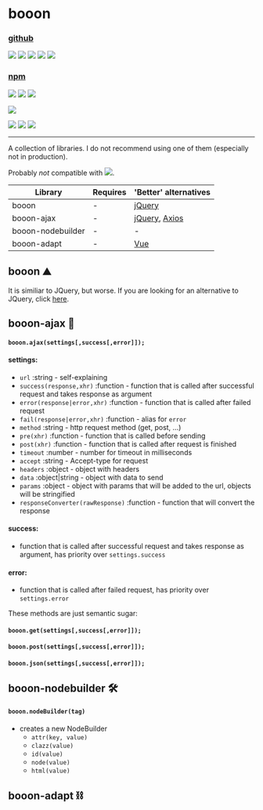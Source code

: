 # booon

### [github](https://github.com/Jelenkee/booon)
![](https://badgen.net/github/watchers/Jelenkee/booon)
![](https://badgen.net/github/stars/Jelenkee/booon)
![](https://badgen.net/github/commits/Jelenkee/booon)
![](https://badgen.net/github/last-commit/Jelenkee/booon)
![](https://badgen.net/github/license/Jelenkee/booon)
### [npm](https://www.npmjs.com/package/booon)
![](https://badgen.net/npm/v/booon)
![](https://badgen.net/npm/dw/booon)
![](https://badgen.net/npm/license/booon)

![](https://badgen.net/jsdelivr/hits/npm/booon)

![](https://badgen.net/badge/Use/as/008e9b?scale=0.9)
![](https://badgen.net/badge/many/badges/2da7d3?scale=0.9)
![](https://badgen.net/badge/as/possible/00daee?scale=0.9)

---

A collection of libraries.
I do not recommend using one of them (especially not in production).

Probably _not_ compatible with ![](https://upload.wikimedia.org/wikipedia/commons/thumb/1/18/Internet_Explorer_10%2B11_logo.svg/20px-Internet_Explorer_10%2B11_logo.svg.png).

| Library | Requires | 'Better' alternatives|
| --- | --- | --- |
| booon | - | [jQuery](https://jquery.com/)|
|booon-ajax|-|[jQuery](https://jquery.com/), [Axios](https://github.com/axios/axios)|
|booon-nodebuilder|-|-|
|booon-adapt|-|[Vue](https://vuejs.org/)|

## booon ⛰️

It is similiar to JQuery, but worse. If you are looking for an alternative to JQuery, click [here](https://www.educba.com/jquery-alternatives/).

## booon-ajax 📨

#### `booon.ajax(settings[,success[,error]]);`

#### settings:
* `url` :string - self-explaining
* `success(response,xhr)` :function - function that is called after successful request and takes response as argument
* `error(response|error,xhr)` :function - function that is called after failed request
* `fail(response|error,xhr)` :function - alias for `error`
* `method` :string - http request method (get, post, ...)
* `pre(xhr)` :function - function that is called before sending
* `post(xhr)` :function - function that is called after request is finished
* `timeout` :number - number for timeout in milliseconds
* `accept` :string - Accept-type for request
* `headers` :object - object with headers
* `data` :object|string - object with data to send
* `params` :object - object with params that will be added to the url, objects will be stringified
* `responseConverter(rawResponse)` :function - function that will convert the response

#### success:
* function that is called after successful request and takes response as argument, has priority over `settings.success`

#### error:
* function that is called after failed request, has priority over `settings.error`

These methods are just semantic sugar:

#### `booon.get(settings[,success[,error]]);`
#### `booon.post(settings[,success[,error]]);`
#### `booon.json(settings[,success[,error]]);`

## booon-nodebuilder 🛠️

#### `booon.nodeBuilder(tag)`
* creates a new NodeBuilder
    * `attr(key, value)`
    * `clazz(value)`
    * `id(value)`
    * `node(value)`
    * `html(value)`

## booon-adapt ⛓️

